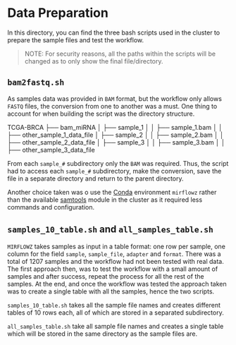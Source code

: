 # Data Preparation

In this directory, you can find the three bash scripts used in the cluster to
prepare the sample files and test the workflow.

> NOTE: For security reasons, all the paths within the scripts will be changed
as to only show the final file/directory.

## `bam2fastq.sh`

As samples data was provided in `BAM` format, but the workflow only allows
`FASTQ` files, the conversion from one to another was a must. One thing to 
account for when building the script was the directory structure.

TCGA-BRCA
├── bam_miRNA
│   ├── sample_1
│   │   ├── sample_1.bam
│   │   ├── other_sample_1_data_file
│   ├── sample_2
│   │   ├── sample_2.bam
│   │   ├── other_sample_2_data_file
│   ├── sample_3
│   │   ├── sample_3.bam
│   │   ├── other_sample_3_data_file

From each `sample_#` subdirectory only the `BAM` was required. Thus, the script
had to access each `sample_#` subdirectory, make the conversion, save the file
in a separate directory and return to the parent directory.

Another choice taken was o use the [Conda][conda] environment `mirflowz`
rather than the available [samtools][samtools] module in the cluster as it
required less commands and configuration.


## `samples_10_table.sh` and `all_samples_table.sh`

`MIRFLOWZ` takes samples as input in a table format: one row per sample, one
column for the field `sample`, `sample_file`, `adapter` and `format`. There was
a total of 1207 samples and the workflow had not been tested with real data.
The first approach then, was to test the workflow with a small amount of
samples and after success, repeat the process for all the rest of the samples.
At the end, and once the workflow was tested the approach taken was to create
a single table with all the samples, hence the two scripts.

`samples_10_table.sh` takes all the sample file names and creates different
tables of 10 rows each, all of which are stored in a separated subdirectory.

`all_samples_table.sh` take all sample file names and creates a single table
which will be stored in the same directory as the sample files are.



[conda]: <https://docs.conda.io/en/latest/>
[samtools]: <http://www.htslib.org/doc/samtools.html>
